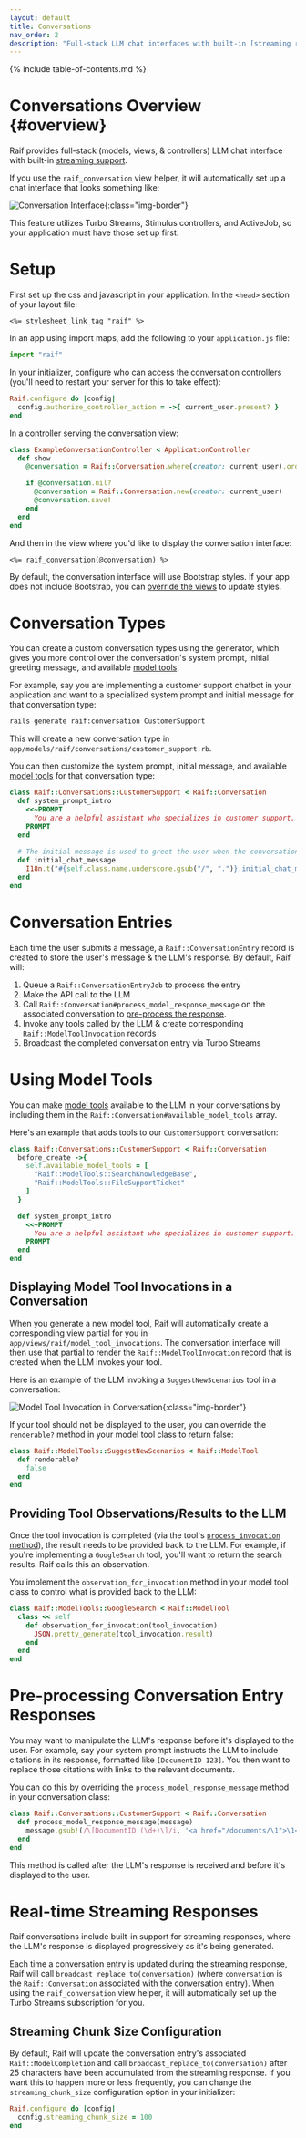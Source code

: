 ```yaml
---
layout: default
title: Conversations
nav_order: 2
description: "Full-stack LLM chat interfaces with built-in [streaming responses](#real-time-streaming-responses)"
---
```


{% include table-of-contents.md %}

# Conversations Overview {#overview}

Raif provides full-stack (models, views, & controllers) LLM chat interface with built-in [streaming support](#real-time-streaming-responses). 

If you use the `raif_conversation` view helper, it will automatically set up a chat interface that looks something like:

![Conversation Interface](../assets/images/screenshots/conversation-interface.png){:class="img-border"}

This feature utilizes Turbo Streams, Stimulus controllers, and ActiveJob, so your application must have those set up first. 

# Setup
First set up the css and javascript in your application. In the `<head>` section of your layout file:
```erb
<%= stylesheet_link_tag "raif" %>
```

In an app using import maps, add the following to your `application.js` file:
```js
import "raif"
```

In your initializer, configure who can access the conversation controllers (you'll need to restart your server for this to take effect):
```ruby
Raif.configure do |config|
  config.authorize_controller_action = ->{ current_user.present? }
end
```

In a controller serving the conversation view:
```ruby
class ExampleConversationController < ApplicationController
  def show
    @conversation = Raif::Conversation.where(creator: current_user).order(created_at: :desc).first

    if @conversation.nil?
      @conversation = Raif::Conversation.new(creator: current_user)
      @conversation.save!
    end
  end
end
```

And then in the view where you'd like to display the conversation interface:
```erb
<%= raif_conversation(@conversation) %>
```

By default, the conversation interface will use Bootstrap styles. If your app does not include Bootstrap, you can [override the views](../learn_more/customization#views) to update styles.

# Conversation Types

You can create a custom conversation types using the generator, which gives you more control over the conversation's system prompt, initial greeting message, and available [model tools](#using-model-tools).

For example, say you are implementing a customer support chatbot in your application and want to a specialized system prompt and initial message for that conversation type:

```bash
rails generate raif:conversation CustomerSupport
```

This will create a new conversation type in `app/models/raif/conversations/customer_support.rb`.

You can then customize the system prompt, initial message, and available [model tools](model_tools) for that conversation type:

```ruby
class Raif::Conversations::CustomerSupport < Raif::Conversation
  def system_prompt_intro
    <<~PROMPT
      You are a helpful assistant who specializes in customer support. You're working with a customer who is experiencing an issue with your product.
    PROMPT
  end
  
  # The initial message is used to greet the user when the conversation is created.
  def initial_chat_message
    I18n.t("#{self.class.name.underscore.gsub("/", ".")}.initial_chat_message")
  end
end
```

# Conversation Entries

Each time the user submits a message, a `Raif::ConversationEntry` record is created to store the user's message & the LLM's response. By default, Raif will:
1. Queue a `Raif::ConversationEntryJob` to process the entry
2. Make the API call to the LLM
3. Call `Raif::Conversation#process_model_response_message` on the associated conversation to [pre-process the response](#pre-processing-conversation-entry-responses).
4. Invoke any tools called by the LLM & create corresponding `Raif::ModelToolInvocation` records
5. Broadcast the completed conversation entry via Turbo Streams

# Using Model Tools

You can make [model tools](../key_raif_concepts/model_tools) available to the LLM in your conversations by including them in the `Raif::Conversation#available_model_tools` array.

Here's an example that adds tools to our `CustomerSupport` conversation:

```ruby
class Raif::Conversations::CustomerSupport < Raif::Conversation
  before_create ->{
    self.available_model_tools = [
      "Raif::ModelTools::SearchKnowledgeBase",
      "Raif::ModelTools::FileSupportTicket" 
    ]
  }

  def system_prompt_intro
    <<~PROMPT
      You are a helpful assistant who specializes in customer support. You're working with a customer who is experiencing an issue with your product.
    PROMPT
  end
end
```

## Displaying Model Tool Invocations in a Conversation

When you generate a new model tool, Raif will automatically create a corresponding view partial for you in `app/views/raif/model_tool_invocations`. The conversation interface will then use that partial to render the `Raif::ModelToolInvocation` record that is created when the LLM invokes your tool.

Here is an example of the LLM invoking a `SuggestNewScenarios` tool in a conversation:

![Model Tool Invocation in Conversation](../assets/images/screenshots/conversation-tool-invocation.png){:class="img-border"}

If your tool should not be displayed to the user, you can override the `renderable?` method in your model tool class to return false:

```ruby
class Raif::ModelTools::SuggestNewScenarios < Raif::ModelTool
  def renderable?
    false
  end
end
```

## Providing Tool Observations/Results to the LLM

Once the tool invocation is completed (via the tool's [`process_invocation` method](../key_raif_concepts/model_tools#processing-model-tool-inovcations)), the result needs to be provided back to the LLM. For example, if you're implementing a `GoogleSearch` tool, you'll want to return the search results. Raif calls this an observation.

You implement the `observation_for_invocation` method in your model tool class to control what is provided back to the LLM:

```ruby
class Raif::ModelTools::GoogleSearch < Raif::ModelTool
  class << self
    def observation_for_invocation(tool_invocation)
      JSON.pretty_generate(tool_invocation.result)
    end
  end
end
```

# Pre-processing Conversation Entry Responses

You may want to manipulate the LLM's response before it's displayed to the user. For example, say your system prompt instructs the LLM to include citations in its response, formatted like `[DocumentID 123]`. You then want to replace those citations with links to the relevant documents.

You can do this by overriding the `process_model_response_message` method in your conversation class:

```ruby
class Raif::Conversations::CustomerSupport < Raif::Conversation
  def process_model_response_message(message)
    message.gsub!(/\[DocumentID (\d+)\]/i, '<a href="/documents/\1">\1</a>')
  end
end
```

This method is called after the LLM's response is received and before it's displayed to the user.

# Real-time Streaming Responses

Raif conversations include built-in support for streaming responses, where the LLM's response is displayed progressively as it's being generated.

Each time a conversation entry is updated during the streaming response, Raif will call `broadcast_replace_to(conversation)` (where `conversation` is the `Raif::Conversation` associated with the conversation entry). When using the `raif_conversation` view helper, it will automatically set up the Turbo Streams subscription for you.

## Streaming Chunk Size Configuration

By default, Raif will update the conversation entry's associated `Raif::ModelCompletion` and call `broadcast_replace_to(conversation)` after 25 characters have been accumulated from the streaming response. If you want this to happen more or less frequently,
you can change the `streaming_chunk_size` configuration option in your initializer:

```ruby
Raif.configure do |config|
  config.streaming_chunk_size = 100
end
```
